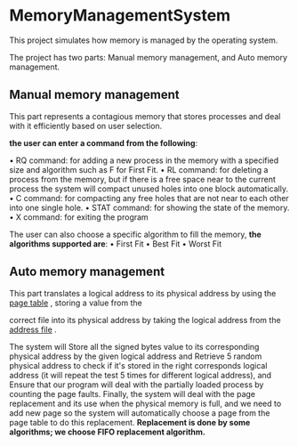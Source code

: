 # MemoryManagementSystem

This project simulates how memory is managed by the operating system. 

The project has two parts: Manual memory management, and Auto memory management.


## Manual memory management

This part represents a contagious memory that stores processes and deal with it efficiently based on user selection.

__the user can enter a command from the following__:

•	RQ command: for adding a new process in the memory with a specified size and algorithm such as F for First Fit. 
•	RL command: for deleting a process from the memory, but if there is a free space near to the current process the system will compact unused holes into one block automatically.
•	C command: for compacting any free holes that are not near to each other into one single hole.
•	STAT command: for showing the state of the memory. 
•	X command: for exiting the program


The user can also choose a specific algorithm to fill the memory, __the algorithms supported are__:
• First Fit
• Best Fit
• Worst Fit


## Auto memory management

This part translates a logical address to its physical address by using the [page table](https://github.com/ReemmaMalki/MemoryManagementSystem/blob/master/correct.txt) , storing a value from the 

correct file into its physical address by taking the logical address from the [address file](https://github.com/ReemmaMalki/MemoryManagementSystem/blob/master/addresses.txt) .

The system will Store all the signed bytes value to its corresponding physical address by the given logical address
and Retrieve 5 random physical address to check if it's stored in the right corresponds logical address 
(it will repeat the test 5 times for different logical address), 
and Ensure that our program will deal with the partially loaded process by counting the page faults. Finally, the system will
deal with the page replacement and its use when the physical memory is full, and we need to add new page so the system will
automatically choose a page from the page table to do this replacement.
__Replacement is done by some algorithms; we choose FIFO replacement algorithm.__
